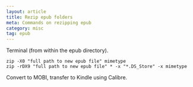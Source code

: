 ```yaml
---
layout: article
title: Rezip epub folders
meta: Commands on rezipping epub
category: misc
tag: epub
---
```


Terminal (from within the epub directory).

```
zip -X0 "full path to new epub file" mimetype
zip -rDX9 "full path to new epub file" * -x "*.DS_Store" -x mimetype
```

Convert to MOBI, transfer to Kindle using Calibre.

